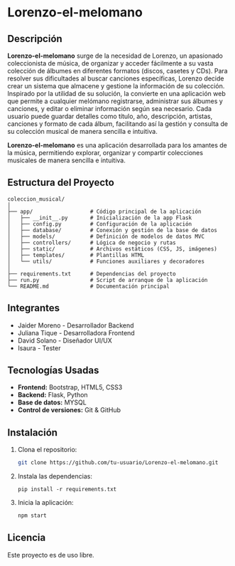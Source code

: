 # Lorenzo-el-melomano

## Descripción

**Lorenzo-el-melomano** surge de la necesidad de Lorenzo, un apasionado coleccionista de música, de organizar y acceder fácilmente a su vasta colección de álbumes en diferentes formatos (discos, casetes y CDs). Para resolver sus dificultades al buscar canciones específicas, Lorenzo decide crear un sistema que almacene y gestione la información de su colección. Inspirado por la utilidad de su solución, la convierte en una aplicación web que permite a cualquier melómano registrarse, administrar sus álbumes y canciones, y editar o eliminar información según sea necesario. Cada usuario puede guardar detalles como título, año, descripción, artistas, canciones y formato de cada álbum, facilitando así la gestión y consulta de su colección musical de manera sencilla e intuitiva.


**Lorenzo-el-melomano** es una aplicación desarrollada para los amantes de la música, permitiendo explorar, organizar y compartir colecciones musicales de manera sencilla e intuitiva.

## Estructura del Proyecto



```
coleccion_musical/
│
├── app/                  # Código principal de la aplicación
│   ├── __init__.py       # Inicialización de la app Flask
│   ├── config.py         # Configuración de la aplicación
│   ├── database/         # Conexión y gestión de la base de datos
│   ├── models/           # Definición de modelos de datos MVC
│   ├── controllers/      # Lógica de negocio y rutas
│   ├── static/           # Archivos estáticos (CSS, JS, imágenes)
│   ├── templates/        # Plantillas HTML 
│   └── utils/            # Funciones auxiliares y decoradores
│
├── requirements.txt      # Dependencias del proyecto
├── run.py                # Script de arranque de la aplicación
└── README.md             # Documentación principal
```



## Integrantes

- Jaider Moreno - Desarrollador Backend
- Juliana Tique - Desarrolladora Frontend
- David Solano - Diseñador UI/UX
- Isaura - Tester

## Tecnologías Usadas

- **Frontend:** Bootstrap, HTML5, CSS3
- **Backend:** Flask, Python
- **Base de datos:** MYSQL
- **Control de versiones:** Git & GitHub

## Instalación

1. Clona el repositorio:
    ```bash
    git clone https://github.com/tu-usuario/Lorenzo-el-melomano.git
    ```
2. Instala las dependencias:
    ```
    pip install -r requirements.txt
    
    ```
3. Inicia la aplicación:
    ```bash
    npm start
    ```

## Licencia

Este proyecto es de uso libre.